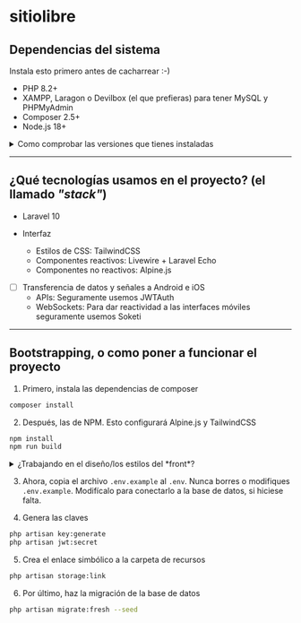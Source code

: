 # sitiolibre

## Dependencias del sistema

Instala esto primero antes de cacharrear :-)

-   PHP 8.2+
-   XAMPP, Laragon o Devilbox (el que prefieras) para tener MySQL y PHPMyAdmin
-   Composer 2.5+
-   Node.js 18+

<details>
<summary>Como comprobar las versiones que tienes instaladas</summary>
Ejecuta los siguientes comandos en el terminal de p.ej. Visual Studio Code.

### PHP

```sh
php --version
```

Ejemplo de respuesta: `PHP 8.2.4 (cli) (built: Mar 16 2023 16:10:27) (NTS)`

### Composer

```sh
composer --version
```

Ejemplo de respuesta: `Composer version 2.5.5 2023-03-21 11:50:05`

### Node.js

```sh
node --version
```

Ejemplo de respuesta: `v18.15.0`

</details>

---

## ¿Qué tecnologías usamos en el proyecto? (el llamado _"stack"_)

-   Laravel 10

-   Interfaz
    -   Estilos de CSS: TailwindCSS
    -   Componentes reactivos: Livewire + Laravel Echo
    -   Componentes no reactivos: Alpine.js
-   [ ] Transferencia de datos y señales a Android e iOS
    -   APIs: Seguramente usemos JWTAuth
    -   WebSockets: Para dar reactividad a las interfaces móviles seguramente usemos Soketi

---

## Bootstrapping, o como poner a funcionar el proyecto

1. Primero, instala las dependencias de composer

```sh
composer install
```

2. Después, las de NPM. Esto configurará Alpine.js y TailwindCSS

```sh
npm install
npm run build
```

<details>
<summary>¿Trabajando en el diseño/los estilos del *front*?</summary>
Si estás trabajando con los estilos de Tailwind, tienes dos opciones para ver los cambios:
  
### (Recomendado) Que se actualize en tiempo real/de forma reactiva (como en SwiftUI, Ionic etc) cada vez que guardas el archivo
Ejecuta el siguiente comando para que observe los cambios de la interfaz.
```sh
npm run dev
```
Nota: este comando no reemplaza a `php artisan serve`, los dos deben de usarse a la vez. El CSS no cargará si no ejecutas esto.
  
  
### Que se actualize solo cuando tú le digas
```sh
npm run build
```
Nota: este comando está pensado sobre todo para cuando montemos el servidor en Amazon. Lo puedes usar en local, pero no es recomendable.
</details>

3. Ahora, copia el archivo `.env.example` al `.env`. Nunca borres o modifiques `.env.example`.
   Modifícalo para conectarlo a la base de datos, si hiciese falta.

4. Genera las claves

```sh
php artisan key:generate
php artisan jwt:secret
```

5. Crea el enlace simbólico a la carpeta de recursos

```sh
php artisan storage:link
```

6. Por último, haz la migración de la base de datos

```sh
php artisan migrate:fresh --seed
```
